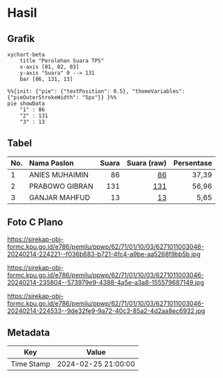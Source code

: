 # Hasil

## Grafik

```mermaid
xychart-beta
    title "Perolehan Suara TPS"
    x-axis [01, 02, 03]
    y-axis "Suara" 0 --> 131
    bar [86, 131, 13]
```

```mermaid
%%{init: {"pie": {"textPosition": 0.5}, "themeVariables": {"pieOuterStrokeWidth": "5px"}} }%%
pie showData
    "1" : 86
    "2" : 131
    "3" : 13
```

## Tabel

| No. | Nama Paslon    | Suara | Suara (raw) | Persentase |
|:--- |:-------------- | -----:| -----------:| ----------:|
| 1   | ANIES MUHAIMIN | 86    | [86][p-1]   | 37,39      |
| 2   | PRABOWO GIBRAN | 131   | [131][p-2]  | 56,96      |
| 3   | GANJAR MAHFUD  | 13    | [13][p-3]   | 5,65       |


[p-1]: https://github.com/gigit-pemilu/pemilu-2024-62-kalimantan-tengah/blob/main/pilpres/hitung-suara/sub/62-kalimantan-tengah/sub/71-kota-palangkaraya/sub/01-pahandut/sub/1003-langkai/sub/046-tps/sub/paslon-1.txt
[p-2]: https://github.com/gigit-pemilu/pemilu-2024-62-kalimantan-tengah/blob/main/pilpres/hitung-suara/sub/62-kalimantan-tengah/sub/71-kota-palangkaraya/sub/01-pahandut/sub/1003-langkai/sub/046-tps/sub/paslon-2.txt
[p-3]: https://github.com/gigit-pemilu/pemilu-2024-62-kalimantan-tengah/blob/main/pilpres/hitung-suara/sub/62-kalimantan-tengah/sub/71-kota-palangkaraya/sub/01-pahandut/sub/1003-langkai/sub/046-tps/sub/paslon-3.txt

## Foto C Plano

https://sirekap-obj-formc.kpu.go.id/e786/pemilu/ppwp/62/71/01/10/03/6271011003046-20240214-224221--f036b683-b721-4fc4-a9be-aa5268f9bb5b.jpg

https://sirekap-obj-formc.kpu.go.id/e786/pemilu/ppwp/62/71/01/10/03/6271011003046-20240214-235804--573979e9-4388-4a5e-a3a8-155579687149.jpg

https://sirekap-obj-formc.kpu.go.id/e786/pemilu/ppwp/62/71/01/10/03/6271011003046-20240214-224533--9de32fe9-9a72-40c3-85a2-4d2aa8ec6932.jpg


## Metadata

| Key        | Value               |
| ---------- | ------------------- |
| Time Stamp | 2024-02-25 21:00:00 |



